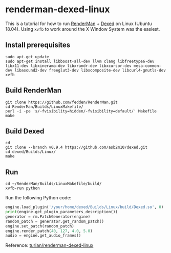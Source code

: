 # renderman-dexed-linux

This is a tutorial for how to run [RenderMan](https://github.com/fedden/RenderMan) + [Dexed](https://github.com/asb2m10/dexed) on Linux (Ubuntu 18.04).
Using `xvfb` to work around the X Window System was the easiest.

## Install prerequisites

```
sudo apt-get update
sudo apt-get install libboost-all-dev llvm clang libfreetype6-dev libx11-dev libxinerama-dev libxrandr-dev libxcursor-dev mesa-common-dev libasound2-dev freeglut3-dev libxcomposite-dev libcurl4-gnutls-dev xvfb
```


## Build RenderMan


```
git clone https://github.com/fedden/RenderMan.git
cd RenderMan/Builds/LinuxMakefile/
perl -i -pe 's/-fvisibility=hidden/-fvisibility=default/' Makefile
make
```

## Build Dexed
```
cd
git clone --branch v0.9.4 https://github.com/asb2m10/dexed.git
cd dexed/Builds/Linux/
make
```

## Run

```
cd ~/RenderMan/Builds/LinuxMakefile/build/
xvfb-run python
```

Run the following Python code:

```python
engine.load_plugin('/your/home/dexed/Builds/Linux/build/Dexed.so', 0)
print(engine.get_plugin_parameters_description())
generator = rm.PatchGenerator(engine)
random_patch = generator.get_random_patch()
engine.set_patch(random_patch)
engine.render_patch(40, 127, 4.0, 5.0)
audio = engine.get_audio_frames()
```

Reference: [turian/renderman-dexed-linux](https://github.com/turian/renderman-dexed-linux)
